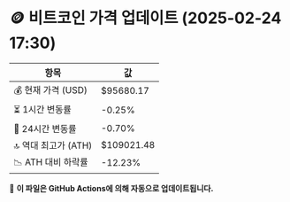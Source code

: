 # 🪙 비트코인 가격 업데이트 (2025-02-24 17:30)

| 항목                | 값 |
|--------------------|----------------|
| 💰 현재 가격 (USD) | $95680.17 |
| ⏳ 1시간 변동률    | -0.25% |
| 📆 24시간 변동률   | -0.70% |
| 🔝 역대 최고가 (ATH) | $109021.48 |
| 📉 ATH 대비 하락률 | -12.23% |

🔄 **이 파일은 GitHub Actions에 의해 자동으로 업데이트됩니다.**
